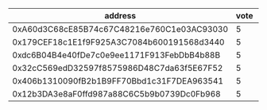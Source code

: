 address|vote|timestamp|signature
---|---|---|---
0xA60d3C68cE85B74c67C48216e760C1e03AC93030|5|1617109178|0x58c51fd2801e74573aaf838ad635eea3eac42716e1ad061c38842c0396efbe3555c622b72164ce085eae7b499863dee03ec4cdb45935a9f566e0732abf5b01da1c
0x179CEF18c1E1f9F925A3C7084b600191568d3440|5|1617109380|0x59551e7743abef3571fa61efc951122658ccd91932ceae585417d43711c21d3159ce0b0cc94084137b5870cca392663201117b980ff65dda12e9ffa660fa5f491b
0xdc6B04B4e40fDe7c0e9ee1171F913FebDbB4b88B|5|1617113673|0xbb8daa6967ebf4dd8faea3129652ceaab9192f82e9b1c070f033c59f545507e834750255eec3c32a6e9cefd9441dcc5f6feb9620fad0b7b3e04e05c8ac060f9b1c
0x32cC569edD32597f8575986D48C7da63f5E67F52|5|1617159453|0x83202df17985f9254a5feecbdf9c83ad3d136c12be896d7b13427692e728863865a78de91209e5a1cebfcb44adafb23df3a496716199eaa6e42e608603602d821b
0x406b1310090fB2b1B9FF70Bbd1c31F7DEA963541|5|1617159807|0x7618131a4de8f92f9e2ee36223a35d579907a443db2d5d909b5e8321c02b731749883ae9e827d3c8e31b3580f6a0057b621fec6f2bb2add1a7661fd9a78188501c
0x12b3DA3e8aF0ffd987a88C6C5b9b0739Dc0Fb968|5|1617162949|0xb28fffea8859e1b7059967cb5042001aeb03660ad970a2efcc14b57eeb1619614d74158211907d7ff1b8eca9c9a2c042dc2a8d3c9d67bed5c17bd0b6385379581c